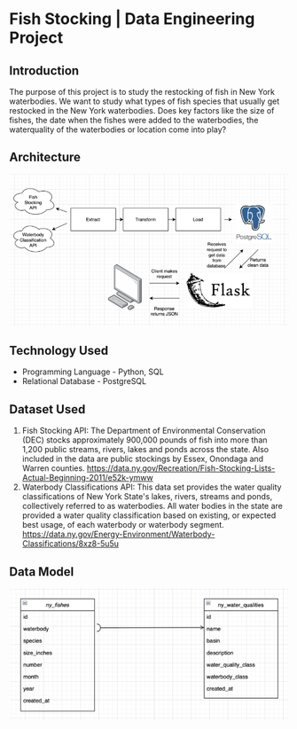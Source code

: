 # Fish Stocking | Data Engineering Project

## Introduction
The purpose of this project is to study the restocking of fish in New York waterbodies. 
We want to study what types of fish species that usually get restocked in the New York waterbodies.
Does key factors like the size of fishes, the date when the fishes were added to the waterbodies, 
the waterquality of the waterbodies or location come into play?

## Architecture
![img.png](img.png)

## Technology Used
- Programming Language - Python, SQL
- Relational Database - PostgreSQL

## Dataset Used
1. Fish Stocking API: The Department of Environmental Conservation (DEC) 
stocks approximately 900,000 pounds of fish 
into more than 1,200 public streams, rivers, lakes and ponds across the state. 
Also included in the data are public stockings by Essex, Onondaga and Warren counties. 
    https://data.ny.gov/Recreation/Fish-Stocking-Lists-Actual-Beginning-2011/e52k-ymww
2. Waterbody Classifications API: This data set provides the water quality classifications of 
New York State's lakes, rivers, streams and ponds, collectively referred to as waterbodies. 
All water bodies in the state are provided a water quality classification based on existing, 
or expected best usage, of each waterbody or waterbody segment.
    https://data.ny.gov/Energy-Environment/Waterbody-Classifications/8xz8-5u5u

## Data Model
![img_1.png](img_1.png)
